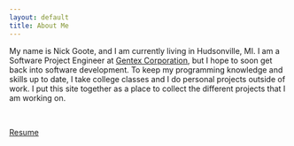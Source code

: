 ```yaml
---
layout: default
title: About Me
---
```


My name is Nick Goote, and I am currently living in Hudsonville, MI.  I am a Software Project Engineer at [Gentex Corporation](www.gentex.com), but I hope to soon get back into software development.  To keep my programming knowledge and skills up to date, I take college classes and I do personal projects outside of work.  I put this site together as a place to collect the different projects that I am working on.

<br/>

[Resume](/files/Goote_Resume.pdf)
